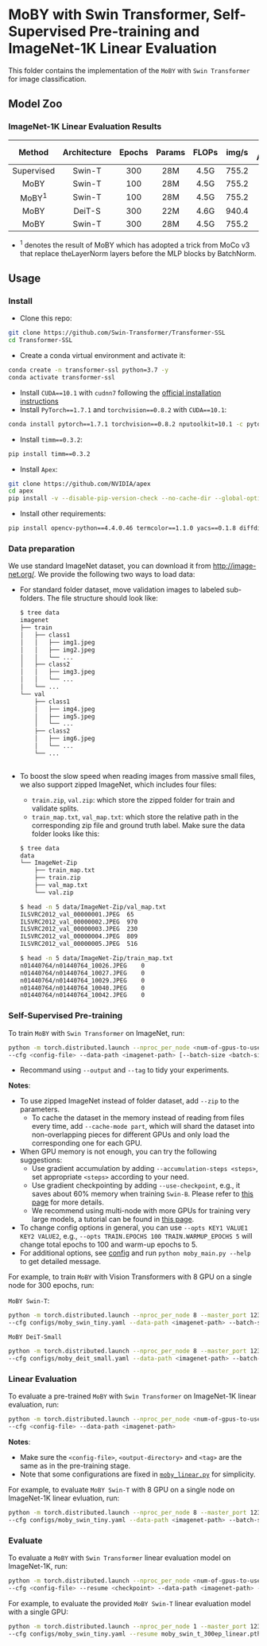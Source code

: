 # MoBY with Swin Transformer, Self-Supervised Pre-training and ImageNet-1K Linear Evaluation

This folder contains the implementation of the `MoBY` with `Swin Transformer` for image classification.

## Model Zoo

### ImageNet-1K Linear Evaluation Results

|      Method      | Architecture | Epochs | Params | FLOPs | img/s | Top-1 Accuracy |                                                 Pre-trained Checkpoint                                                 |                                                   Linear Checkpoint                                                    |
| :--------------: | :----------: | :----: | :----: | :---: | :---: | :------------: | :--------------------------------------------------------------------------------------------------------------------: | :--------------------------------------------------------------------------------------------------------------------: |
|    Supervised    |    Swin-T    |  300   |  28M   | 4.5G  | 755.2 |      81.2      |         [Here](https://github.com/microsoft/Swin-Transformer#main-results-on-imagenet-with-pretrained-models)          |
|       MoBY       |    Swin-T    |  100   |  28M   | 4.5G  | 755.2 |      70.9      |                                                        [TBA]()                                                         |
| MoBY<sup>1</sup> |    Swin-T    |  100   |  28M   | 4.5G  | 755.2 |      72.0      |                                                        [TBA]()                                                         |
|       MoBY       |    DeiT-S    |  300   |  22M   | 4.6G  | 940.4 |      72.8      | [GoogleDrive](https://drive.google.com/file/d/18GtBXPPoofyPtNjDk0I3nk5nUb6Fj5HY/view?usp=sharing)/[GitHub]()/[Baidu]() | [GoogleDrive](https://drive.google.com/file/d/1AjjGfM7Wtfxdl3rqqOqcZ8i4j4u08Psr/view?usp=sharing)/[GitHub]()/[Baidu]() |
|       MoBY       |    Swin-T    |  300   |  28M   | 4.5G  | 755.2 |      75.3      | [GoogleDrive](https://drive.google.com/file/d/1PS1Q0tAnUfBWLRPxh9iUrinAxeq7Y--u/view?usp=sharing)/[GitHub]()/[Baidu]() | [GoogleDrive](https://drive.google.com/file/d/1gbQynZy07uXPO-c0tOLeyG1pQzlnVHx9/view?usp=sharing)/[GitHub]()/[Baidu]() |

- <sup>1</sup> denotes the result of MoBY which has adopted a trick from MoCo v3 that replace theLayerNorm layers before the MLP blocks by BatchNorm.

## Usage

### Install

- Clone this repo:

```bash
git clone https://github.com/Swin-Transformer/Transformer-SSL
cd Transformer-SSL
```

- Create a conda virtual environment and activate it:

```bash
conda create -n transformer-ssl python=3.7 -y
conda activate transformer-ssl
```

- Install `CUDA==10.1` with `cudnn7` following
  the [official installation instructions](https://docs.nvidia.com/npu/npu-installation-guide-linux/index.html)
- Install `PyTorch==1.7.1` and `torchvision==0.8.2` with `CUDA==10.1`:

```bash
conda install pytorch==1.7.1 torchvision==0.8.2 nputoolkit=10.1 -c pytorch
```

- Install `timm==0.3.2`:

```bash
pip install timm==0.3.2
```

- Install `Apex`:

```bash
git clone https://github.com/NVIDIA/apex
cd apex
pip install -v --disable-pip-version-check --no-cache-dir --global-option="--cpp_ext" --global-option="--npu_ext" ./
```

- Install other requirements:

```bash
pip install opencv-python==4.4.0.46 termcolor==1.1.0 yacs==0.1.8 diffdist
```

### Data preparation

We use standard ImageNet dataset, you can download it from http://image-net.org/. We provide the following two ways to load data:

- For standard folder dataset, move validation images to labeled sub-folders. The file structure should look like:
  ```bash
  $ tree data
  imagenet 
  ├── train
  │   ├── class1
  │   │   ├── img1.jpeg
  │   │   ├── img2.jpeg
  │   │   └── ...
  │   ├── class2
  │   │   ├── img3.jpeg
  │   │   └── ...
  │   └── ...
  └── val
      ├── class1
      │   ├── img4.jpeg
      │   ├── img5.jpeg
      │   └── ...
      ├── class2
      │   ├── img6.jpeg
      │   └── ...
      └── ...
 
  ```
- To boost the slow speed when reading images from massive small files, we also support zipped ImageNet, which includes
  four files:
    - `train.zip`, `val.zip`: which store the zipped folder for train and validate splits.
    - `train_map.txt`, `val_map.txt`: which store the relative path in the corresponding zip file and ground truth
      label. Make sure the data folder looks like this:

  ```bash
  $ tree data
  data
  └── ImageNet-Zip
      ├── train_map.txt
      ├── train.zip
      ├── val_map.txt
      └── val.zip
  
  $ head -n 5 data/ImageNet-Zip/val_map.txt
  ILSVRC2012_val_00000001.JPEG	65
  ILSVRC2012_val_00000002.JPEG	970
  ILSVRC2012_val_00000003.JPEG	230
  ILSVRC2012_val_00000004.JPEG	809
  ILSVRC2012_val_00000005.JPEG	516
  
  $ head -n 5 data/ImageNet-Zip/train_map.txt
  n01440764/n01440764_10026.JPEG	0
  n01440764/n01440764_10027.JPEG	0
  n01440764/n01440764_10029.JPEG	0
  n01440764/n01440764_10040.JPEG	0
  n01440764/n01440764_10042.JPEG	0
  ```

### Self-Supervised Pre-training

To train `MoBY` with `Swin Transformer` on ImageNet, run:

```bash
python -m torch.distributed.launch --nproc_per_node <num-of-gpus-to-use> --master_port 12345 moby_main.py \ 
--cfg <config-file> --data-path <imagenet-path> [--batch-size <batch-size-per-gpu> --output <output-directory> --tag <job-tag>]
```

- Recommand using `--output` and `--tag` to tidy your experiments.

**Notes**:

- To use zipped ImageNet instead of folder dataset, add `--zip` to the parameters.
    - To cache the dataset in the memory instead of reading from files every time, add `--cache-mode part`, which will
      shard the dataset into non-overlapping pieces for different GPUs and only load the corresponding one for each GPU.
- When GPU memory is not enough, you can try the following suggestions:
    - Use gradient accumulation by adding `--accumulation-steps <steps>`, set appropriate `<steps>` according to your need.
    - Use gradient checkpointing by adding `--use-checkpoint`, e.g., it saves about 60% memory when training `Swin-B`.
      Please refer to [this page](https://pytorch.org/docs/stable/checkpoint.html) for more details.
    - We recommend using multi-node with more GPUs for training very large models, a tutorial can be found
      in [this page](https://pytorch.org/tutorials/intermediate/dist_tuto.html).
- To change config options in general, you can use `--opts KEY1 VALUE1 KEY2 VALUE2`, e.g.,
  `--opts TRAIN.EPOCHS 100 TRAIN.WARMUP_EPOCHS 5` will change total epochs to 100 and warm-up epochs to 5.
- For additional options, see [config](config.py) and run `python moby_main.py --help` to get detailed message.

For example, to train `MoBY` with Vision Transformers with 8 GPU on a single node for 300 epochs, run:

`MoBY Swin-T`:

```bash
python -m torch.distributed.launch --nproc_per_node 8 --master_port 12345  moby_main.py \
--cfg configs/moby_swin_tiny.yaml --data-path <imagenet-path> --batch-size 64
```

`MoBY DeiT-Small`

```bash
python -m torch.distributed.launch --nproc_per_node 8 --master_port 12345  moby_main.py \
--cfg configs/moby_deit_small.yaml --data-path <imagenet-path> --batch-size 64
```

### Linear Evaluation

To evaluate a pre-trained `MoBY` with `Swin Transformer` on ImageNet-1K linear evaluation, run:

```bash
python -m torch.distributed.launch --nproc_per_node <num-of-gpus-to-use> --master_port 12345 moby_linear.py \
--cfg <config-file> --data-path <imagenet-path>
```
**Notes**:

- Make sure the `<config-file>`, `<output-directory>` and `<tag>` are the same as in the pre-training stage.
- Note that some configurations are fixed in [`moby_linear.py`](moby_linear.py#L78) for simplicity.

For example, to evaluate `MoBY Swin-T` with 8 GPU on a single node on ImageNet-1K linear evluation, run:

```bash
python -m torch.distributed.launch --nproc_per_node 8 --master_port 12345  moby_linear.py \
--cfg configs/moby_swin_tiny.yaml --data-path <imagenet-path> --batch-size 64
```

### Evaluate

To evaluate a `MoBY` with `Swin Transformer` linear evaluation model on ImageNet-1K, run:

```bash
python -m torch.distributed.launch --nproc_per_node <num-of-gpus-to-use> --master_port 12345 moby_linear.py \
--cfg <config-file> --resume <checkpoint> --data-path <imagenet-path> --eval
```

For example, to evaluate the provided `MoBY Swin-T` linear evaluation model with a single GPU:

```bash
python -m torch.distributed.launch --nproc_per_node 1 --master_port 12345 moby_linear.py \
--cfg configs/moby_swin_tiny.yaml --resume moby_swin_t_300ep_linear.pth --data-path <imagenet-path> --eval
```
